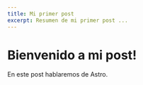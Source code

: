```yaml
---
title: Mi primer post
excerpt: Resumen de mi primer post ...
---
```


# Bienvenido a mi post!

En este post hablaremos de Astro.